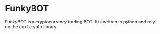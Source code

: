 # FunkyBOT
FunkyBOT is a cryptocurrency trading BOT. It is written in python and rely on the ccxt crypto library.
